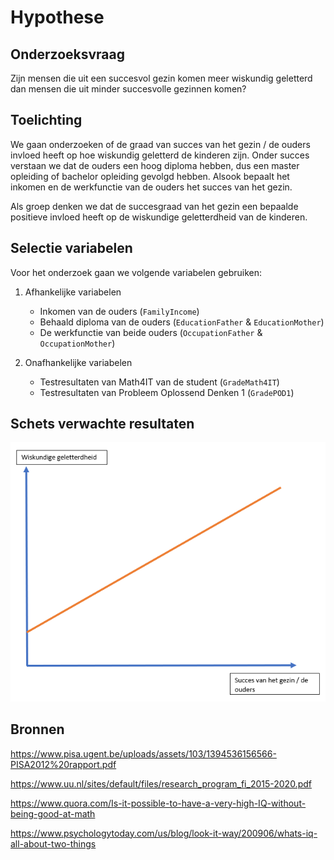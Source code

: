 # Hypothese

## Onderzoeksvraag

Zijn mensen die uit een succesvol gezin komen meer wiskundig geletterd dan mensen die uit minder succesvolle gezinnen komen?

## Toelichting

We gaan onderzoeken of de graad van succes van het gezin / de ouders invloed heeft op hoe wiskundig geletterd de kinderen zijn.
Onder succes verstaan we dat de ouders een hoog diploma hebben, dus een master opleiding of bachelor opleiding gevolgd hebben. Alsook bepaalt het inkomen en de werkfunctie van de ouders het succes van het gezin.

Als groep denken we dat de succesgraad van het gezin een bepaalde positieve invloed heeft op de wiskundige geletterdheid van de kinderen.

## Selectie variabelen

Voor het onderzoek gaan we volgende variabelen gebruiken:
1. Afhankelijke variabelen
   - Inkomen van de ouders (`FamilyIncome`)
   - Behaald diploma van de ouders (`EducationFather` & `EducationMother`)
   - De werkfunctie van beide ouders (`OccupationFather` & `OccupationMother`)

2. Onafhankelijke variabelen
   -  Testresultaten van Math4IT van de student (`GradeMath4IT`)
   -  Testresultaten van Probleem Oplossend Denken 1 (`GradePOD1`)


## Schets verwachte resultaten

![schets](img/schets.png)

## Bronnen

https://www.pisa.ugent.be/uploads/assets/103/1394536156566-PISA2012%20rapport.pdf

https://www.uu.nl/sites/default/files/research_program_fi_2015-2020.pdf 

https://www.quora.com/Is-it-possible-to-have-a-very-high-IQ-without-being-good-at-math

https://www.psychologytoday.com/us/blog/look-it-way/200906/whats-iq-all-about-two-things 